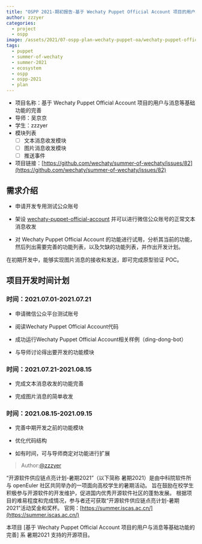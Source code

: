 ```yaml
---
title: "OSPP 2021-期初报告-基于 Wechaty Puppet Official Account 项目的用户与消息等基础功能的完善"
author: zzzyer
categories:
  - project
  - ospp
image: /assets/2021/07-ospp-plan-wechaty-puppet-oa/wechaty-puppet-official-account.webp
tags:
  - puppet
  - summer-of-wechaty
  - summer-2021
  - ecosystem
  - ospp
  - ospp-2021
  - plan
---
```


- 项目名称：基于 Wechaty Puppet Official Account 项目的用户与消息等基础功能的完善
- 导师：吴京京
- 学生：zzzyer
- 模块列表
  - [ ] 文本消息收发模块
  - [ ] 图片消息收发模块
  - [ ] 推送事件
- 项目链接：[https://github.com/wechaty/summer-of-wechaty/issues/82](https://github.com/wechaty/summer-of-wechaty/issues/82)

## 需求介绍

- 申请开发专用测试公众账号

- 架设 [wechaty-puppet-official-account](https://github.com/wechaty/wechaty-puppet-official-account/) 并可以进行微信公众账号的正常文本消息收发

- 对 Wechaty Puppet Official Account 的功能进行试用，分析其当前的功能，然后列出需要完善的功能列表，以及欠缺的功能列表，并作出开发计划。

在初期开发中，能够实现图片消息的接收和发送，即可完成原型验证 POC。

## 项目开发时间计划

### 时间：2021.07.01-2021.07.21

- 申请微信公众平台测试账号

- 阅读Wechaty Puppet Official Account代码

- 成功运行Wechaty Puppet Official Account相关样例（ding-dong-bot）

- 与导师讨论得出要开发的功能模块

### 时间：2021.07.21-2021.08.15

- 完成文本消息收发的功能完善

- 完成图片消息的简单收发

### 时间：2021.08.15-2021.09.15

- 完善中期开发之前的功能模块

- 优化代码结构

- 如有时间，可与导师商定对功能进行扩展

> Author:[@zzzyer](https://github.com/zzzyer)

“开源软件供应链点亮计划-暑期2021”（以下简称 暑期2021）是由中科院软件所与 openEuler 社区共同举办的一项面向高校学生的暑期活动。
旨在鼓励在校学生积极参与开源软件的开发维护，促进国内优秀开源软件社区的蓬勃发展。
根据项目的难易程度和完成情况，参与者还可获取“开源软件供应链点亮计划-暑期2021”活动奖金和奖杯。
官网：[https://summer.iscas.ac.cn/](https://summer.iscas.ac.cn/)

本项目 [基于 Wechaty Puppet Official Account 项目的用户与消息等基础功能的完善] 系 暑期2021 支持的开源项目。
